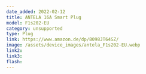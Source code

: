 ```yaml
---
date_added: 2022-02-12
title: ANTELA 16A Smart Plug 
model: F1s202-EU
category: unsupported
type: Plug
link: https://www.amazon.de/dp/B098JT64SZ/
image: /assets/device_images/antela_F1s202-EU.webp
link2: 
link3: 
flash: 
---
```

